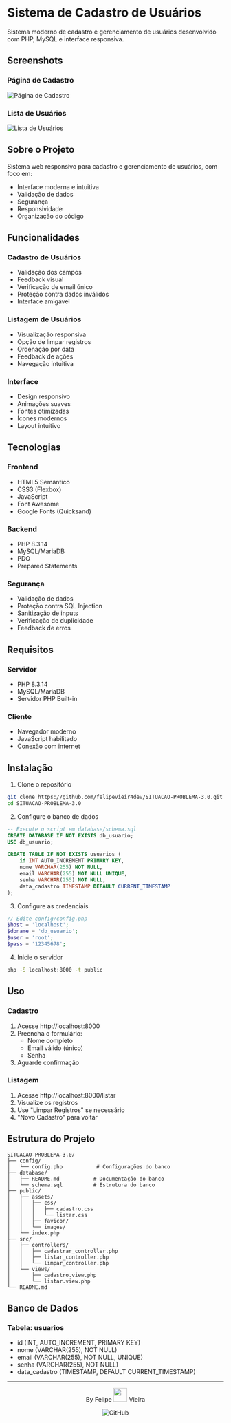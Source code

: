 # Sistema de Cadastro de Usuários

Sistema moderno de cadastro e gerenciamento de usuários desenvolvido com PHP, MySQL e interface responsiva.

## Screenshots

### Página de Cadastro
![Página de Cadastro](public/assets/images/cadastro.png)

### Lista de Usuários
![Lista de Usuários](public/assets/images/listagem.png)

## Sobre o Projeto

Sistema web responsivo para cadastro e gerenciamento de usuários, com foco em:
- Interface moderna e intuitiva
- Validação de dados
- Segurança
- Responsividade
- Organização do código

## Funcionalidades

### Cadastro de Usuários
- Validação dos campos
- Feedback visual
- Verificação de email único
- Proteção contra dados inválidos
- Interface amigável

### Listagem de Usuários
- Visualização responsiva
- Opção de limpar registros
- Ordenação por data
- Feedback de ações
- Navegação intuitiva

### Interface
- Design responsivo
- Animações suaves
- Fontes otimizadas
- Ícones modernos
- Layout intuitivo

## Tecnologias

### Frontend
- HTML5 Semântico
- CSS3 (Flexbox)
- JavaScript
- Font Awesome
- Google Fonts (Quicksand)

### Backend
- PHP 8.3.14
- MySQL/MariaDB
- PDO
- Prepared Statements

### Segurança
- Validação de dados
- Proteção contra SQL Injection
- Sanitização de inputs
- Verificação de duplicidade
- Feedback de erros

## Requisitos

### Servidor
- PHP 8.3.14
- MySQL/MariaDB
- Servidor PHP Built-in

### Cliente
- Navegador moderno
- JavaScript habilitado
- Conexão com internet

## Instalação

1. Clone o repositório
```bash
git clone https://github.com/felipevieir4dev/SITUACAO-PROBLEMA-3.0.git
cd SITUACAO-PROBLEMA-3.0
```

2. Configure o banco de dados
```sql
-- Execute o script em database/schema.sql
CREATE DATABASE IF NOT EXISTS db_usuario;
USE db_usuario;

CREATE TABLE IF NOT EXISTS usuarios (
    id INT AUTO_INCREMENT PRIMARY KEY,
    nome VARCHAR(255) NOT NULL,
    email VARCHAR(255) NOT NULL UNIQUE,
    senha VARCHAR(255) NOT NULL,
    data_cadastro TIMESTAMP DEFAULT CURRENT_TIMESTAMP
);
```

3. Configure as credenciais
```php
// Edite config/config.php
$host = 'localhost';
$dbname = 'db_usuario';
$user = 'root';
$pass = '12345678';
```

4. Inicie o servidor
```bash
php -S localhost:8000 -t public
```

## Uso

### Cadastro
1. Acesse http://localhost:8000
2. Preencha o formulário:
   - Nome completo
   - Email válido (único)
   - Senha
3. Aguarde confirmação

### Listagem
1. Acesse http://localhost:8000/listar
2. Visualize os registros
3. Use "Limpar Registros" se necessário
4. "Novo Cadastro" para voltar

## Estrutura do Projeto

```
SITUACAO-PROBLEMA-3.0/
├── config/
│   └── config.php           # Configurações do banco
├── database/
│   ├── README.md           # Documentação do banco
│   └── schema.sql          # Estrutura do banco
├── public/
│   ├── assets/
│   │   ├── css/
│   │   │   ├── cadastro.css
│   │   │   └── listar.css
│   │   ├── favicon/
│   │   └── images/
│   └── index.php
├── src/
│   ├── controllers/
│   │   ├── cadastrar_controller.php
│   │   ├── listar_controller.php
│   │   └── limpar_controller.php
│   └── views/
│       ├── cadastro.view.php
│       └── listar.view.php
└── README.md
```

## Banco de Dados

### Tabela: usuarios
- id (INT, AUTO_INCREMENT, PRIMARY KEY)
- nome (VARCHAR(255), NOT NULL)
- email (VARCHAR(255), NOT NULL, UNIQUE)
- senha (VARCHAR(255), NOT NULL)
- data_cadastro (TIMESTAMP, DEFAULT CURRENT_TIMESTAMP)

---

<div align="center">
  <p>
    By Felipe <img src="public/assets/icon/bear.png" width="32" height="32";vertical-align:baseline> Vieira
  </p>   
  <p>
      <img src="https://img.shields.io/badge/GitHub-felipevieir4dev-4B0082?style=for-the-badge&logo=github" alt="GitHub">
  </p>
</div>
